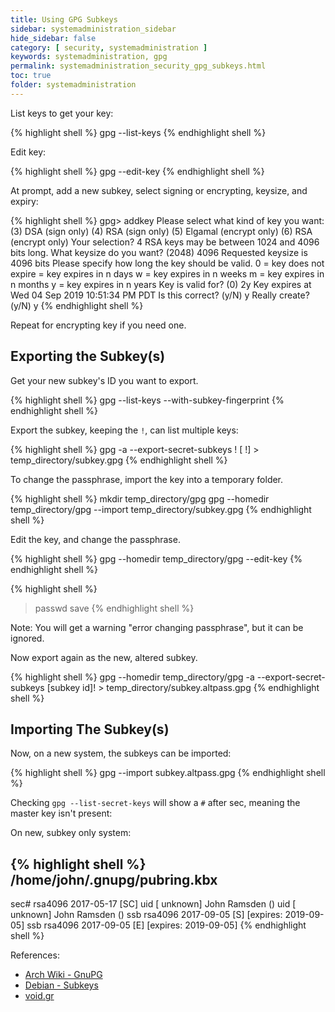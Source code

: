 ```yaml
---
title: Using GPG Subkeys
sidebar: systemadministration_sidebar
hide_sidebar: false
category: [ security, systemadministration ]
keywords: systemadministration, gpg
permalink: systemadministration_security_gpg_subkeys.html
toc: true
folder: systemadministration
---
```


List keys to get your key:

{% highlight shell %}
gpg --list-keys
{% endhighlight shell %}

Edit key:

{% highlight shell %}
gpg --edit-key <KEY ID>
{% endhighlight shell %}

At prompt, add a new subkey, select signing or encrypting, keysize, and expiry:

{% highlight shell %}
gpg> addkey
Please select what kind of key you want:
   (3) DSA (sign only)
   (4) RSA (sign only)
   (5) Elgamal (encrypt only)
   (6) RSA (encrypt only)
Your selection? 4
RSA keys may be between 1024 and 4096 bits long.
What keysize do you want? (2048) 4096
Requested keysize is 4096 bits
Please specify how long the key should be valid.
         0 = key does not expire
      <n>  = key expires in n days
      <n>w = key expires in n weeks
      <n>m = key expires in n months
      <n>y = key expires in n years
Key is valid for? (0) 2y
Key expires at Wed 04 Sep 2019 10:51:34 PM PDT
Is this correct? (y/N) y
Really create? (y/N) y
{% endhighlight shell %}

Repeat for encrypting key if you need one.

## Exporting the Subkey(s)

Get your new subkey's ID you want to export.

{% highlight shell %}
gpg --list-keys --with-subkey-fingerprint <KEY ID>
{% endhighlight shell %}

Export the subkey, keeping the ```!```, can list multiple keys:

{% highlight shell %}
gpg -a --export-secret-subkeys <subkey id>! [ <subkey id2>!] > temp_directory/subkey.gpg
{% endhighlight shell %}

To change the passphrase, import the key into a temporary folder.

{% highlight shell %}
mkdir temp_directory/gpg
gpg --homedir temp_directory/gpg --import temp_directory/subkey.gpg
{% endhighlight shell %}

Edit the key, and change the passphrase.

{% highlight shell %}
gpg --homedir temp_directory/gpg --edit-key <user-id>
{% endhighlight shell %}

{% highlight shell %}
> passwd
> save
{% endhighlight shell %}

Note: You will get a warning "error changing passphrase", but it can be ignored.

Now export again as the new, altered subkey.

{% highlight shell %}
gpg --homedir temp_directory/gpg -a --export-secret-subkeys [subkey id]! > temp_directory/subkey.altpass.gpg
{% endhighlight shell %}

## Importing The Subkey(s)

Now, on a new system, the subkeys can be imported:

{% highlight shell %}
gpg --import subkey.altpass.gpg
{% endhighlight shell %}

Checking ```gpg --list-secret-keys``` will show a ```#``` after sec, meaning the master key isn't present:

On new, subkey only system:

{% highlight shell %}
/home/john/.gnupg/pubring.kbx
-----------------------------
sec#  rsa4096 2017-05-17 [SC]
      <KEY ID>
uid           [ unknown] John Ramsden (<comment>) <email>
uid           [ unknown] John Ramsden (<comment>) <email>
ssb   rsa4096 2017-09-05 [S] [expires: 2019-09-05]
ssb   rsa4096 2017-09-05 [E] [expires: 2019-09-05]
{% endhighlight shell %}

References:
*   [Arch Wiki - GnuPG](https://wiki.archlinux.org/index.php/GnuPG#Edit_your_key)
*   [Debian - Subkeys](https://wiki.debian.org/Subkeys)
*   [void.gr](https://www.void.gr/kargig/blog/2013/12/02/creating-a-new-gpg-key-with-subkeys/)
